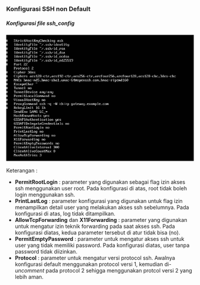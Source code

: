 ### Konfigurasi SSH non Default

##### Konfigurasi file ssh_config
![](/assets/customssh/Capture.PNG)

Keterangan :
* **PermitRootLogin** : parameter yang digunakan sebagai flag izin akses ssh menggunakan user root. Pada konfigurasi di atas, root tidak boleh login menggunakan ssh.
* **PrintLastLog** : parameter konfigurasi yang digunakan untuk flag izin menampilkan detail user yang melakukan akses ssh sebelumnya. Pada konfigurasi di atas, log tidak ditampilkan.
* **AllowTcpForwarding** dan **X11Forwarding** : parameter yang digunakan untuk mengatur izin teknik forwarding pada saat akses ssh. Pada konfigurasi diatas, kedua parameter tersebut di atur tidak bisa (no).
* **PermitEmptyPassword** : parameter untuk mengatur akses ssh untuk user yang tidak memiliki password. Pada konfigurasi diatas, user tanpa password tidak diizinkan.
* **Protocol** : parameter untuk mengatur versi protocol ssh. Awalnya konfigurasi default menggunakan protocol versi 1, kemudian di-_uncomment_ pada protocol 2 sehigga menggunakan protcol versi 2 yang lebih aman.


